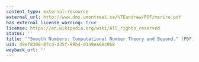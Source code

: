 ```yaml
---
content_type: external-resource
external_url: http://www.dms.umontreal.ca/%7Eandrew/PDF/msrire.pdf
has_external_license_warning: true
license: https://en.wikipedia.org/wiki/All_rights_reserved
status: ''
title: '"Smooth Numbers: Computational Number Theory and Beyond." (PDF)'
uid: d9ef8308-8fcd-435f-99b4-d1a9ea68c068
wayback_url: ''
---
```


